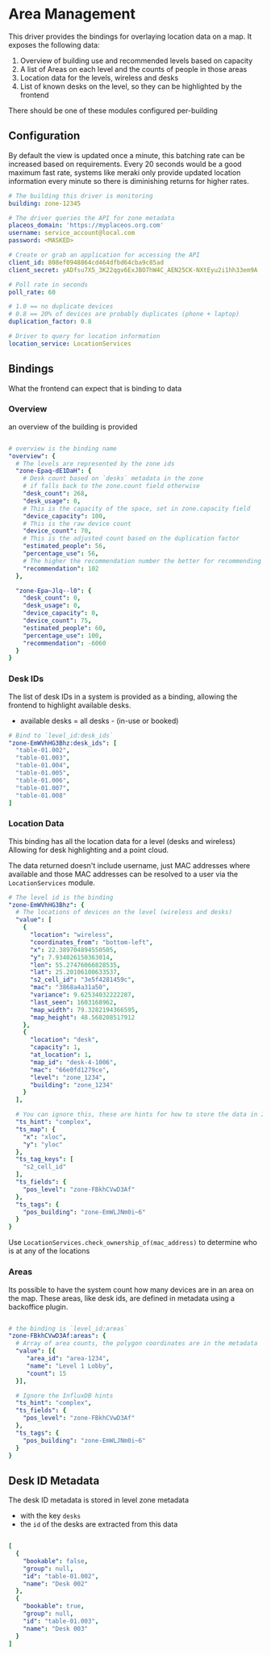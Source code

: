 # Area Management

This driver provides the bindings for overlaying location data on a map.
It exposes the following data:

1. Overview of building use and recommended levels based on capacity
2. A list of Areas on each level and the counts of people in those areas
3. Location data for the levels, wireless and desks
4. List of known desks on the level, so they can be highlighted by the frontend

There should be one of these modules configured per-building


## Configuration

By default the view is updated once a minute, this batching rate can be increased based on requirements. Every 20 seconds would be a good maximum fast rate, systems like meraki only provide updated location information every minute so there is diminishing returns for higher rates.

```yaml
# The building this driver is monitoring
building: zone-12345

# The driver queries the API for zone metadata
placeos_domain: 'https://myplaceos.org.com'
username: service_account@local.com
password: <MASKED>

# Create or grab an application for accessing the API
client_id: 808ef0948864cd464dfbd64cba9c85ad
client_secret: yADfsu7X5_3K22qgv6ExJBO7hW4C_AEN25CK-NXtEyu2i1hh33em9A

# Poll rate in seconds
poll_rate: 60

# 1.0 == no duplicate devices
# 0.8 == 20% of devices are probably duplicates (phone + laptop)
duplication_factor: 0.8

# Driver to query for location information
location_service: LocationServices
```


## Bindings

What the frontend can expect that is binding to data

### Overview

an overview of the building is provided

```yaml

# overview is the binding name
"overview": {
  # The levels are represented by the zone ids
  "zone-Epaq-dE1DaH": {
    # Desk count based on `desks` metadata in the zone
    # if falls back to the zone.count field otherwise
    "desk_count": 268,
    "desk_usage": 0,
    # This is the capacity of the space, set in zone.capacity field
    "device_capacity": 100,
    # This is the raw device count
    "device_count": 70,
    # This is the adjusted count based on the duplication factor
    "estimated_people": 56,
    "percentage_use": 56,
    # The higher the recommendation number the better for recommending
    "recommendation": 102
  },

  "zone-Epa~Jlq--l0": {
    "desk_count": 0,
    "desk_usage": 0,
    "device_capacity": 0,
    "device_count": 75,
    "estimated_people": 60,
    "percentage_use": 100,
    "recommendation": -6060
  }
}

```

### Desk IDs

The list of desk IDs in a system is provided as a binding, allowing the frontend to highlight available desks.

* available desks = all desks - (in-use or booked)

```yaml
# Bind to `level_id:desk_ids`
"zone-EmWVhHG3Bhz:desk_ids": [
  "table-01.002",
  "table-01.003",
  "table-01.004",
  "table-01.005",
  "table-01.006",
  "table-01.007",
  "table-01.008"
]
```

### Location Data

This binding has all the location data for a level (desks and wireless)
Allowing for desk highlighting and a point cloud.

The data returned doesn't include username, just MAC addresses where available and those MAC addresses can be resolved to a user via the `LocationServices` module.

```yaml
# The level id is the binding
"zone-EmWVhHG3Bhz": {
  # The locations of devices on the level (wireless and desks)
  "value": [
    {
      "location": "wireless",
      "coordinates_from": "bottom-left",
      "x": 22.389704894550505,
      "y": 7.934026150363014,
      "lon": 55.27476066828535,
      "lat": 25.20106100633537,
      "s2_cell_id": "3e5f4281459c",
      "mac": "3868a4a31a50",
      "variance": 9.62534032222287,
      "last_seen": 1603168962,
      "map_width": 79.3282194366595,
      "map_height": 48.568208517912
    },
    {
      "location": "desk",
      "capacity": 1,
      "at_location": 1,
      "map_id": "desk-4-1006",
      "mac": "66e0fd1279ce",
      "level": "zone_1234",
      "building": "zone_1234"
    }
  ],

  # You can ignore this, these are hints for how to store the data in InfluxDB
  "ts_hint": "complex",
  "ts_map": {
    "x": "xloc",
    "y": "yloc"
  },
  "ts_tag_keys": [
    "s2_cell_id"
  ],
  "ts_fields": {
    "pos_level": "zone-FBkhCVwD3Af"
  },
  "ts_tags": {
    "pos_building": "zone-EmWLJNm0i~6"
  }
}

```

Use `LocationServices.check_ownership_of(mac_address)` to determine who is at any of the locations


### Areas

Its possible to have the system count how many devices are in an area on the map. These areas, like desk ids, are defined in metadata using a backoffice plugin.

```yaml

# the binding is `level_id:areas`
"zone-FBkhCVwD3Af:areas": {
  # Array of area counts, the polygon coordinates are in the metadata
  "value": [{
     "area_id": "area-1234",
     "name": "Level 1 Lobby",
     "count": 15
  }],

  # Ignore the InfluxDB hints
  "ts_hint": "complex",
  "ts_fields": {
    "pos_level": "zone-FBkhCVwD3Af"
  },
  "ts_tags": {
    "pos_building": "zone-EmWLJNm0i~6"
  }
}

```


## Desk ID Metadata

The desk ID metadata is stored in level zone metadata

* with the key `desks`
* the `id` of the desks are extracted from this data

```yaml

[
  {
    "bookable": false,
    "group": null,
    "id": "table-01.002",
    "name": "Desk 002"
  },
  {
    "bookable": true,
    "group": null,
    "id": "table-01.003",
    "name": "Desk 003"
  }
]

```
